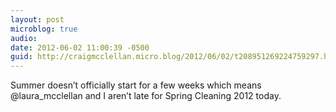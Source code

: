 ```yaml
---
layout: post
microblog: true
audio: 
date: 2012-06-02 11:00:39 -0500
guid: http://craigmcclellan.micro.blog/2012/06/02/t208951269224759297.html
---
```

Summer doesn’t officially start for a few weeks which means @laura_mcclellan and I aren’t late for Spring Cleaning 2012 today.
